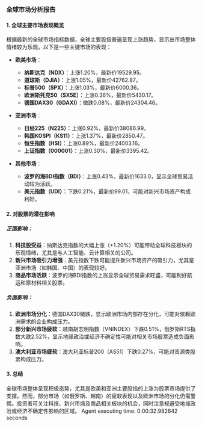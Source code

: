 ### 全球市场分析报告

#### 1. 全球主要市场表现概览
根据最新的全球市场指标数据，全球主要股指普遍呈现上涨趋势，显示出市场整体情绪较为乐观。以下是一些关键市场的表现：

- **欧美市场**：
  - **纳斯达克（NDX）**：上涨1.20%，最新价19529.95。
  - **道琼斯（DJIA）**：上涨1.05%，最新价42762.87。
  - **标普500（SPX）**：上涨1.03%，最新价6000.36。
  - **欧洲斯托克50（SX5E）**：上涨0.36%，最新价5430.17。
  - **德国DAX30（GDAXI）**：微跌0.08%，最新价24304.46。

- **亚洲市场**：
  - **日经225（N225）**：上涨0.92%，最新价38086.99。
  - **韩国KOSPI（KS11）**：上涨1.37%，最新价2850.47。
  - **恒生指数（HSI）**：上涨0.89%，最新价24003.16。
  - **上证指数（000001）**：上涨0.30%，最新价3395.42。

- **其他市场**：
  - **波罗的海BDI指数（BDI）**：上涨0.43%，最新价1633.0，显示全球贸易活动较为活跃。
  - **美元指数（UDI）**：下跌0.21%，最新价99.01，可能对新兴市场资产构成利好。

#### 2. 对股票的潜在影响

##### 正面影响：
1. **科技股受益**：纳斯达克指数的大幅上涨（+1.20%）可能带动全球科技板块的乐观情绪，尤其是与人工智能、云计算相关的公司。
2. **新兴市场吸引力增强**：美元指数下跌可能提升新兴市场资产的吸引力，尤其是亚洲市场（如韩国、中国）的表现较好。
3. **商品市场活跃**：波罗的海BDI指数的上涨显示全球贸易需求旺盛，可能利好航运和原材料相关股票。

##### 负面影响：
1. **欧洲市场分化**：德国DAX30微跌，显示欧洲市场内部存在分化，可能对依赖欧洲需求的企业构成压力。
2. **部分新兴市场疲软**：越南胡志明指数（VNINDEX）下跌0.51%，俄罗斯RTS指数大跌2.52%，显示地缘政治或经济不确定性可能对相关市场股票造成负面影响。
3. **澳大利亚市场疲软**：澳大利亚标普200（AS51）下跌0.27%，可能对资源类股票构成压力。

#### 3. 总结
全球市场整体呈现积极态势，尤其是欧美和亚洲主要股指的上涨为股票市场提供了支撑。然而，部分市场（如俄罗斯、越南）的疲软表现以及欧洲市场的分化仍需警惕。投资者可关注科技、新兴市场及商品相关板块的机会，同时注意规避受地缘政治或经济不确定性影响的区域。
Agent executing time: 0:00:32.982642 seconds